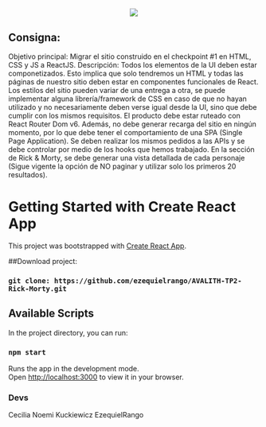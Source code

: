 
<h1 align="center">
  <img align="center" src="https://readme-typing-svg.herokuapp.com?color=EAA00C&size=48&width=2000&duration=3000&height=81&center=true&vCenter=true&lines=RickAndMorty"/>
</h1>

## Consigna: 

Objetivo principal: Migrar el sitio construido en el checkpoint #1 en HTML, CSS y JS a ReactJS.
Descripción: Todos los elementos de la UI deben estar componetizados. Esto implica que solo tendremos un HTML y todas las páginas de nuestro sitio deben estar en componentes funcionales de React.
Los estilos del sitio pueden variar de una entrega a otra, se puede implementar alguna librería/framework de CSS en caso de que no hayan utilizado y no necesariamente deben verse igual desde la UI, sino que debe cumplir con los mismos requisitos.
El producto debe estar ruteado con React Router Dom v6. Además, no debe generar recarga del sitio en ningún momento, por lo que debe tener el comportamiento de una SPA (Single Page Application).
Se deben realizar los mismos pedidos a las APIs y se debe controlar por medio de los hooks que hemos trabajado.
En la sección de Rick & Morty, se debe generar una vista detallada de cada personaje (Sigue vigente la opción de NO paginar y utilizar solo los primeros 20 resultados).

# Getting Started with Create React App

This project was bootstrapped with [Create React App](https://github.com/facebook/create-react-app).

##Download project: 

### ` git clone: https://github.com/ezequielrango/AVALITH-TP2-Rick-Morty.git `

## Available Scripts

In the project directory, you can run:

### `npm start`

Runs the app in the development mode.\
Open [http://localhost:3000](http://localhost:3000) to view it in your browser.

### Devs 


Cecilia Noemi Kuckiewicz 
EzequielRango
